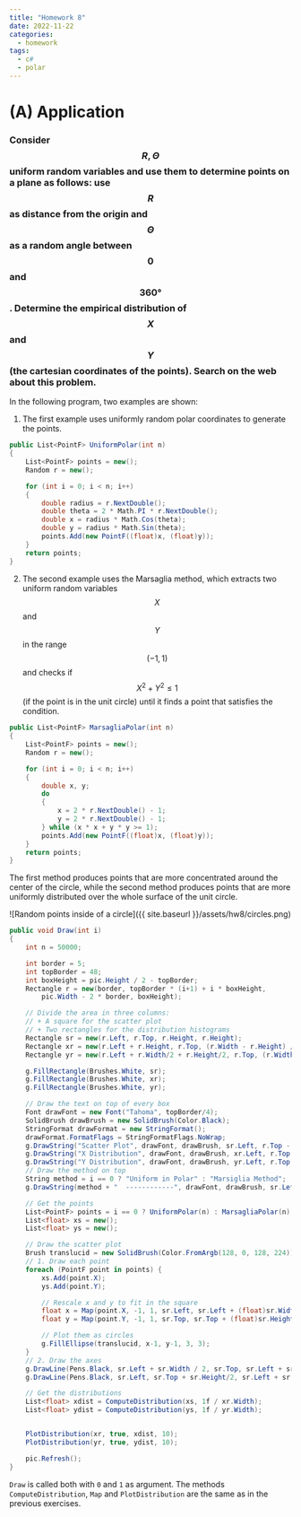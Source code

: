 ```yaml
---
title: "Homework 8"
date: 2022-11-22
categories:
  - homework
tags:
  - c#
  - polar
---
```

<script type="text/javascript" async src="https://cdnjs.cloudflare.com/ajax/libs/mathjax/2.7.1/MathJax.js?config=TeX-AMS-MML_HTMLorMML"></script>


# (A) Application
### Consider $$R,\Theta$$ uniform random variables and use them to determine points on a plane as follows: use $$R$$ as distance from the origin and $$\Theta$$ as a random angle between $$0$$ and $$360°$$. Determine the empirical distribution of $$X$$ and $$Y$$ (the cartesian coordinates of the points). Search on the web about this problem.

In the following program, two examples are shown:
1. The first example uses uniformly random polar coordinates to generate the points.
```csharp
public List<PointF> UniformPolar(int n)
{
    List<PointF> points = new();
    Random r = new();

    for (int i = 0; i < n; i++)
    {
        double radius = r.NextDouble();
        double theta = 2 * Math.PI * r.NextDouble();
        double x = radius * Math.Cos(theta);
        double y = radius * Math.Sin(theta);
        points.Add(new PointF((float)x, (float)y));
    }
    return points;
}
```
2. The second example uses the Marsaglia method, which extracts two uniform random variables $$X$$ and $$Y$$ in the range $$(-1,1)$$ and checks if $$X^2+Y^2\leq 1$$ (if the point is in the unit circle) until it finds a point that satisfies the condition.
```csharp
public List<PointF> MarsagliaPolar(int n)
{
    List<PointF> points = new();
    Random r = new();

    for (int i = 0; i < n; i++)
    {
        double x, y;
        do
        {
            x = 2 * r.NextDouble() - 1;
            y = 2 * r.NextDouble() - 1;
        } while (x * x + y * y >= 1);
        points.Add(new PointF((float)x, (float)y));
    }
    return points;
}
```

The first method produces points that are more concentrated around the center of the circle, while the second method produces points that are more uniformly distributed over the whole surface of the unit circle.

![Random points inside of a circle]({{ site.baseurl }}/assets/hw8/circles.png)

```csharp
public void Draw(int i)
{
    int n = 50000;

    int border = 5;
    int topBorder = 48;
    int boxHeight = pic.Height / 2 - topBorder;
    Rectangle r = new(border, topBorder * (i+1) + i * boxHeight,
        pic.Width - 2 * border, boxHeight);

    // Divide the area in three columns:
    // + A square for the scatter plot
    // + Two rectangles for the distribution histograms
    Rectangle sr = new(r.Left, r.Top, r.Height, r.Height);
    Rectangle xr = new(r.Left + r.Height, r.Top, (r.Width - r.Height) / 2, r.Height);
    Rectangle yr = new(r.Left + r.Width/2 + r.Height/2, r.Top, (r.Width - r.Height) / 2, r.Height);

    g.FillRectangle(Brushes.White, sr);
    g.FillRectangle(Brushes.White, xr);
    g.FillRectangle(Brushes.White, yr);

    // Draw the text on top of every box
    Font drawFont = new Font("Tahoma", topBorder/4);
    SolidBrush drawBrush = new SolidBrush(Color.Black);
    StringFormat drawFormat = new StringFormat();
    drawFormat.FormatFlags = StringFormatFlags.NoWrap;
    g.DrawString("Scatter Plot", drawFont, drawBrush, sr.Left, r.Top - topBorder/2, drawFormat);
    g.DrawString("X Distribution", drawFont, drawBrush, xr.Left, r.Top - topBorder/2, drawFormat);
    g.DrawString("Y Distribution", drawFont, drawBrush, yr.Left, r.Top - topBorder/2, drawFormat);
    // Draw the method on top
    String method = i == 0 ? "Uniform in Polar" : "Marsiglia Method";
    g.DrawString(method + "  ------------", drawFont, drawBrush, sr.Left, r.Top - topBorder, drawFormat);

    // Get the points
    List<PointF> points = i == 0 ? UniformPolar(n) : MarsagliaPolar(n);
    List<float> xs = new();
    List<float> ys = new();

    // Draw the scatter plot
    Brush translucid = new SolidBrush(Color.FromArgb(128, 0, 128, 224));
    // 1. Draw each point
    foreach (PointF point in points) {
        xs.Add(point.X);
        ys.Add(point.Y);

        // Rescale x and y to fit in the square
        float x = Map(point.X, -1, 1, sr.Left, sr.Left + (float)sr.Width);
        float y = Map(point.Y, -1, 1, sr.Top, sr.Top + (float)sr.Height);

        // Plot them as circles
        g.FillEllipse(translucid, x-1, y-1, 3, 3);
    }
    // 2. Draw the axes
    g.DrawLine(Pens.Black, sr.Left + sr.Width / 2, sr.Top, sr.Left + sr.Width / 2, sr.Top + sr.Height);
    g.DrawLine(Pens.Black, sr.Left, sr.Top + sr.Height/2, sr.Left + sr.Width, sr.Top + sr.Height/2);

    // Get the distributions
    List<float> xdist = ComputeDistribution(xs, 1f / xr.Width);
    List<float> ydist = ComputeDistribution(ys, 1f / yr.Width);


    PlotDistribution(xr, true, xdist, 10);
    PlotDistribution(yr, true, ydist, 10);

    pic.Refresh();
}
```

`Draw` is called both with `0` and `1` as argument. The methods `ComputeDistribution`, `Map` and `PlotDistribution` are the same as in the previous exercises.